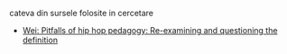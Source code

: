 cateva din sursele folosite in cercetare

- [Wei: Pitfalls of hip hop pedagogy: Re-examining and questioning the definition](https://www.ncbi.nlm.nih.gov/pmc/articles/PMC10116857/pdf/fpsyg-14-1135808.pdf)
